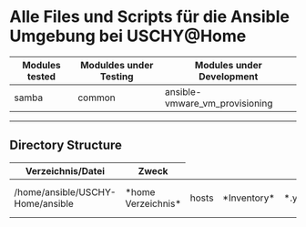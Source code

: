<h1>Alle Files und Scripts für die Ansible Umgebung bei USCHY@Home</h1>

<table>
  <thead>
    <tr>
      <th>Modules tested</th>
      <th>Moduldes under Testing</th>
      <th>Modules under Development</th>
    </tr>
  </thead>
  <tbody>
    <tr>
      <td> samba</td>
      <td>common</td>
      <td>ansible-vmware_vm_provisioning</td>
    </tr>
</table>

---
<h2>Directory Structure</h2>
<table>
  <thead>
    <tr>
      <th>Verzeichnis/Datei</th>
      <th>Zweck</th>
    </tr>
  </thead>
  <tbody>
    <tr>
      <td>/home/ansible/USCHY-Home/ansible</td>
      <td>*home Verzeichnis*  </td>
      <td>hosts</td>
      <td>*Inventory*  </td>
      <td>*.yml</td>
      <td>*Playbooks*  </td>
      <td>README.md</td>
      <td>*this file*  </td>
      <td>templates</td>
      <td>*Jinja2 Templates*  </td>
      <td>div. Directories</td>
      <td>*roles for ansible*  </td> 
    </tr>
</table>
